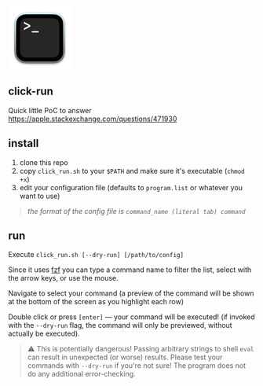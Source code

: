 <img src=./icon.png width=128>

## click-run

Quick little PoC to answer https://apple.stackexchange.com/questions/471930

## install

1. clone this repo
2. copy `click_run.sh` to your `$PATH` and make sure it's executable (`chmod +x`)
3. edit your configuration file (defaults to `program.list` or whatever you want to use)
> _the format of the config file is `command_name (literal tab) command`_

## run

Execute `click_run.sh [--dry-run] [/path/to/config]`

Since it uses [fzf](https://github.com/junegunn/fzf) you can type a command name to filter the list, select with the arrow keys, or use the mouse.

Navigate to select your command (a preview of the command will be shown at the bottom of the screen as you highlight each row)

Double click or press `[enter]` — your command will be executed! (if invoked with the `--dry-run` flag, the command will only be previewed, without actually be executed).

> ⚠️ This is potentially dangerous!
> Passing arbitrary strings to shell `eval` can result in unexpected (or worse) results. Please test your commands with `--dry-run` if you're not sure! The program does not do any additional error-checking.
